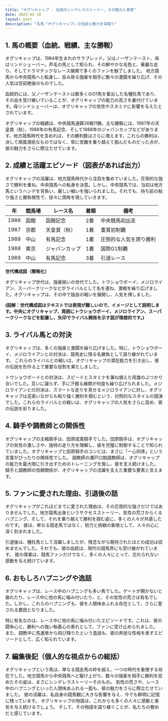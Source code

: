 ```yaml
---
title: "オグリキャップ - 伝説のシンデレラストーリー、その魅力と真実"
date: 2025-05-18
layout: post
description: "名馬『オグリキャップ』の伝説と魅力を深堀り"
---
```


## 1. 馬の概要（血統、戦績、主な勝鞍）

オグリキャップは、1984年生まれのサラブレッド。父はノーザンテースト、母はリンドシェーバー。芦毛の馬として知られ、その鮮やかな毛色と、華麗な走り、そしてドラマチックなレース展開で多くのファンを魅了しました。  地方競馬から中央競馬へと転身し、並み居る強豪を相手に数々の激闘を繰り広げ、その人気は空前絶後のものでした。

血統的には、父ノーザンテーストは数多くのG1馬を輩出した名種牡馬であり、その血を受け継いでいることが、オグリキャップの能力の高さを裏付けています。母リンドシェーバーは、オグリキャップの気性やスタミナに影響を与えたとされています。

オグリキャップの戦績は、中央競馬通算26戦11勝。主な勝鞍には、1987年の天皇賞（秋）、1988年の有馬記念、そして1988年のジャパンカップなどがあります。地方競馬時代を含めれば、その勝利数はさらに増えます。これらの勝利は、決して順風満帆なものではなく、常に苦難を乗り越えて掴んだものだった点が、彼の魅力をさらに際立たせています。


## 2. 成績と活躍エピソード（図表があれば出力）

オグリキャップの活躍は、地方競馬時代から注目を集めていました。圧倒的な強さで勝利を重ね、中央競馬への転身を決意。しかし、中央競馬では、当初は地方馬というハンデを背負い、厳しい戦いを強いられました。それでも、持ち前の粘り強さと勝負根性で、徐々に頭角を現していきます。

| 年 | 競馬場 | レース名 | 着順 | 備考 |
|---|---|---|---|---|
| 1986 | 函館 | 函館記念 | 2着 | 中央競馬初出走 |
| 1987 | 京都 | 天皇賞（秋） | 1着 | 重賞初制覇 |
| 1988 | 中山 | 有馬記念 | 1着 | 圧倒的な人気を誇り勝利 |
| 1988 | 東京 | ジャパンカップ | 1着 | 国際G1制覇 |
| 1989 | 中山 | 有馬記念 | 3着 | 引退レース |


**世代構成図（簡略化）**

オグリキャップ世代は、強豪揃いの世代でした。トウショウボーイ、メジロライアン、スーパークリークなどがライバルとして名を連ね、激戦を繰り広げました。オグリキャップは、その中で独自の戦いを展開し、人気を博しました。

**(図解：世代構成図はテキストでは表現が難しいので、イメージとして説明します。中央にオグリキャップ、周囲にトウショウボーイ、メジロライアン、スーパークリークなどを配置し、矢印でライバル関係を示す図が理想的です。)**


## 3. ライバル馬との対決

オグリキャップは、多くの強豪と激闘を繰り広げました。特に、トウショウボーイ、メジロライアンとの対決は、競馬史に残る名勝負として語り継がれています。  これらのライバルとの戦いは、オグリキャップの潜在能力を引き出し、彼の伝説を形作る上で重要な役割を果たしました。

トウショウボーイとの対決は、スピードとスタミナを兼ね備えた両雄のぶつかり合いでした。互いに譲らず、手に汗握る展開が何度も繰り広げられました。メジロライアンとの対決は、スマートな走りを見せるメジロライアンに対し、オグリキャップは泥臭いながらも粘り強く勝利を掴むという、対照的なスタイルの競演でした。これらのライバルとの戦いは、オグリキャップの人気をさらに高め、彼の伝説を彩りました。


## 4. 騎手や調教師との関係性

オグリキャップの主戦騎手は、田原成貴騎手でした。田原騎手は、オグリキャップの気性の激しさや、独特の走り方を理解し、彼を完璧に制御することで知られていました。オグリキャップと田原騎手のコンビは、まさに「一心同体」という言葉がぴったりの関係性でした。  調教師の瀬戸口勉調教師は、オグリキャップの能力を最大限に引き出すためのトレーニングを施し、彼を支え続けました。  騎手と調教師の信頼関係が、オグリキャップの活躍を支えた重要な要素と言えます。


## 5. ファンに愛された理由、引退後の話

オグリキャップがこれほどまでに愛された理由は、その圧倒的な強さだけではありませんでした。地方競馬出身というサクセスストーリー、気性の荒さからくるハプニング、そして、それを乗り越えて勝利を掴む姿に、多くの人々が共感したのです。  彼は、単なる競走馬ではなく、努力と挑戦の象徴として、人々の心に深く刻まれました。

引退後は、種牡馬として活躍しましたが、残念ながら期待されたほどの成功は収めませんでした。それでも、彼の血統は、現代の競馬界にも受け継がれています。  彼の偉業は、競馬ファンだけでなく、多くの人々にとって、忘れられない感動を与え続けています。


## 6. おもしろハプニングや逸話

オグリキャップは、レース中のハプニングも多い馬でした。ゲートが開かないと暴れたり、レース中に他の馬に噛み付いたり、と、その気性の荒さは有名でした。しかし、これらのハプニングも、彼を人間味あふれる存在として、さらに愛される要因となりました。

特に有名なのは、レース中に他の馬に噛み付いたエピソードです。これは、彼の闘争心と、勝利への強い執着心の表れとして、ファンに受け止められました。  また、調教中に馬運車から飛び降りたという逸話も、彼の奔放な性格を表すエピソードとして、広く知られています。


## 7. 編集後記（個人的な視点からの総括）

オグリキャップという馬は、単なる競走馬の枠を超え、一つの時代を象徴する存在でした。地方競馬から中央競馬へと駆け上がり、数々の強豪を相手に勝利を収めたその姿は、まさにシンデレラストーリーそのもの。  気性の荒さや、レース中のハプニングといった人間味あふれる一面も、彼の魅力をさらに際立たせていました。  彼の活躍は、私自身の競馬観に大きな影響を与え、今でも鮮明に記憶に残っています。  オグリキャップの物語は、これからも多くの人々に感動と勇気を与え続けるでしょう。  そして、その物語を語り継ぐことが、私たちの務めだと感じています。

